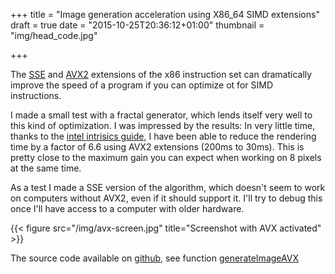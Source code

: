 +++
title = "Image generation acceleration using X86_64 SIMD extensions"
draft = true
date = "2015-10-25T20:36:12+01:00"
thumbnail = "img/head_code.jpg"

+++

The [SSE](https://en.wikipedia.org/wiki/Streaming_SIMD_Extensions) and [AVX2](https://en.wikipedia.org/wiki/Advanced_Vector_Extensions)
extensions of the x86 instruction set can dramatically improve the speed of a program if you can optimize ot for SIMD instructions.

I made a small test with a fractal generator, which lends itself very well to this kind of optimization. I was impressed by the results:
In very little time, thanks to the [intel intrisics guide](https://software.intel.com/sites/landingpage/IntrinsicsGuide/), I have been able
to reduce the rendering time by a factor of 6.6 using AVX2 extensions (200ms to 30ms). This is pretty close to the maximum gain you 
can expect when working on 8 pixels at the same time.

As a test I made a SSE version of the algorithm, which doesn't seem to work on computers without AVX2, even if it should support it.
I'll try to debug this once I'll have access to a computer with older hardware.

{{< figure src="/img/avx-screen.jpg" title="Screenshot with AVX activated" >}}


The source code available on [github](https://github.com/Blizarre/fractVect), see function 
[generateImageAVX](https://github.com/Blizarre/fractVect/blob/master/main.cpp#L199")
